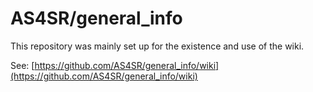# AS4SR/general_info

This repository was mainly set up for the existence and use of the wiki.

See: [https://github.com/AS4SR/general_info/wiki](https://github.com/AS4SR/general_info/wiki)
